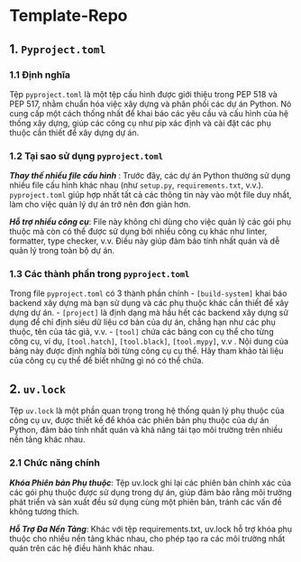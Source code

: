 # Template-Repo


## 1. `Pyproject.toml`
### 1.1 Định nghĩa 

Tệp `pyproject.toml` là một tệp cấu hình được giới thiệu trong PEP 518 và PEP 517, nhằm chuẩn hóa việc xây dựng và phân phối các dự án Python. Nó cung cấp một cách thống nhất để khai báo các yêu cầu và cấu hình của hệ thống xây dựng, giúp các công cụ như pip xác định và cài đặt các phụ thuộc cần thiết để xây dựng dự án.

### 1.2 Tại sao sử dụng `pyproject.toml`
***Thay thế nhiều file cấu hình*** : Trước đây, các dự án Python thường sử dụng nhiều file cấu hình khác nhau (như `setup.py`, `requirements.txt`, v.v.). `pyproject.toml` giúp hợp nhất tất cả các thông tin này vào một file duy nhất, làm cho việc quản lý dự án trở nên đơn giản hơn.

***Hỗ trợ nhiều công cụ***: File này không chỉ dùng cho việc quản lý các gói phụ thuộc mà còn có thể được sử dụng bởi nhiều công cụ khác như linter, formatter, type checker, v.v. Điều này giúp đảm bảo tính nhất quán và dễ quản lý trong toàn bộ dự án.


### 1.3 Các thành phần trong `pyproject.toml`
Trong file `pyproject.toml` có 3 thành phần chính 
    - `[build-system]` khai báo backend xây dựng mà bạn sử dụng và các phụ thuộc khác cần thiết để xây dựng dự án.
    - `[project]` là định dạng mà hầu hết các backend xây dựng sử dụng để chỉ định siêu dữ liệu cơ bản của dự án, chẳng hạn như các phụ thuộc, tên của tác giả, v.v.
    - `[tool]` chứa các bảng con cụ thể cho từng công cụ, ví dụ, `[tool.hatch]`, `[tool.black]`, `[tool.mypy]`, v.v . Nội dung của bảng này được định nghĩa bởi từng công cụ cụ thể. Hãy tham khảo tài liệu của công cụ cụ thể để biết những gì nó có thể chứa.

## 2. `uv.lock`
Tệp `uv.lock` là một phần quan trọng trong hệ thống quản lý phụ thuộc của công cụ uv, được thiết kế để khóa các phiên bản phụ thuộc của dự án Python, đảm bảo tính nhất quán và khả năng tái tạo môi trường trên nhiều nền tảng khác nhau.

### 2.1 Chức năng chính

***Khóa Phiên bản Phụ thuộc***: Tệp uv.lock ghi lại các phiên bản chính xác của các gói phụ thuộc được sử dụng trong dự án, giúp đảm bảo rằng môi trường phát triển và sản xuất đều sử dụng cùng một phiên bản, tránh các vấn đề không tương thích. 


***Hỗ Trợ Đa Nền Tảng***: Khác với tệp requirements.txt, uv.lock hỗ trợ khóa phụ thuộc cho nhiều nền tảng khác nhau, cho phép tạo ra các môi trường nhất quán trên các hệ điều hành khác nhau. 


